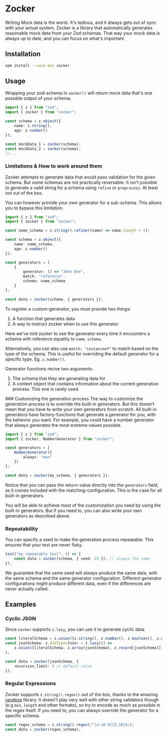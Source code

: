 # Zocker

Writing Mock data is the worst. It's tedious, and it always gets out of sync with your actual system.
Zocker is a library that automatically generates reasonable mock data from your Zod schemas. That way your mock data is always up to date, and you can focus on what's important.

## Installation

```bash
npm install --save-dev zocker
```

## Usage

Wrapping your zod-schema in `zocker()` will return mock data that's one possible output of your schema.

```typescript
import { z } from "zod";
import { zocker } from "zocker";

const schema = z.object({
	name: z.string(),
	age: z.number()
});

const mockData_1 = zocker(schema);
const mockData_2 = zocker(schema);
//...
```

### Limitations & How to work around them

Zocker attempts to generate data that would pass validation for the given schema. But some schemas are not practically reversable. It isn't possible to generate a valid string for a schema using `refine` or `preprocess`. At least not out of the box.

You can however provide your own generator for a sub-schema. This allows you to bypass this limitation.

```typescript
import { z } from "zod";
import { zocker } from "zocker";

const name_schema = z.string().refine((name) => name.length > 5);

const schema = z.object({
	name: name_schema,
	age: z.number()
});

const generators = [
	{
		generator: () => "John Doe",
		match: "reference",
		schema: name_schema
	}
];

const data = zocker(schema, { generators });
```

To register a custom-generator, you must provide two things:

1. A function that generates data
2. A way to instruct zocker when to use this generator

Here we've told zocker to use the generator every time it encounters a schema with reference equality to `name_schema`.

Alternatively, you can also use `match: "instanceof"` to match based on the type of the schema. This is useful for overriding the default generator for a specific type. Eg. `z.number()`.

Generator functions recive two arguments:

1. The schema that they are generating data for
2. A context object that contains information about the current generation process. This one is rarely used.

### Customizing the generation process
The way to customize the generation process is to override the built-in generators. But this doesn't mean that you have to write your own generators from scratch. All built-in generators have factory-functions that generate a generator for you, with the behavior you want. For example, you could have a number generator that always generates the most extreme values possible.

```typescript
import { z } from "zod";
import { zocker, NumberGenerator } from "zocker";

const generators = [
	NumberGenerator({
		always: "max"
	})
];

const data = zocker(my_schema, { generators });
```

Notice that you can pass the return-value directly into the `generators` field, as it comes included with the matching-configuration. This is the case for all built-in generators.

You will be able to achieve most of the customization you need by using the built-in generators. But if you need to, you can also write your own generators as described above.

### Repeatability

You can specify a seed to make the generation process repeatable. This ensures that your test are never flaky.

```typescript
test("my repeatable test", () => {
	const data = zocker(schema, { seed: 23 }); // always the same
});
```

We guarantee that the same seed will always produce the same data, with the same schema and the same generator configuration. Different generator configurations might produce different data, even if the differences are never actually called.

## Examples

### Cyclic JSON

Since `zocker` supports `z.lazy`, you can use it to generate cyclic data.

```typescript
const literalSchema = z.union([z.string(), z.number(), z.boolean(), z.null()]);
const jsonSchema: z.ZodType<Json> = z.lazy(() =>
	z.union([literalSchema, z.array(jsonSchema), z.record(jsonSchema)])
);

const data = zocker(jsonSchema, {
	recursion_limit: 5 // default value
});
```

### Regular Expressions

Zocker supports `z.string().regex()` out of the box, thanks to the amazing [randexp](https://npmjs.com/package/randexp) library. It doesn't play very well with other string validators though (e.g `min`, `length` and other formats), so try to encode as much as possible in the regex itself. If you need to, you can always override the generator for a specific schema.

```typescript
const regex_schema = z.string().regex(/^[a-z0-9]{5,10}$/);
const data = zocker(regex_schema);
```
